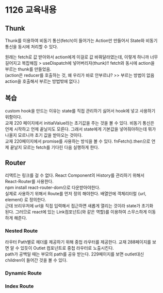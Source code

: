 # 1126 교육내용
## Thunk
 Thunk를 이용하여 비동기 통신(fetch)이 들어가는 Action만 만들어서 State와 비동기 통신을 동시에 처리할 수 있다.</br>
 
 원래는 fetch로 값 받아와서 action에게 이걸로 값 바꿔달라였는데, 이렇게 하니까 너무 길어지고 복잡해짐 > useDispatch에 넣어버리자(thunk)!!
  fetch와 동시에 action을 부르는 thunk를 만들었음. </br>
  (action은 reducer를 호출하는 것, 왜 우리가 바로 안부르냐? >> 부르는 방법이 없음 action을 호출해서 부르는 방법밖에 없다.)</br>

## 복습
 custom hook을 만드는 이유는 state를 직접 관리하기 싫어서 hook에 넣고 사용하기 위함이다.</br>
 교재 220 페이지에서 initialValue라는 초기값을 주는 것을 볼 수 있다. 비동기 통신은 언제 시작하고 언제 끝날지도 모른다. 그래서 state에게 기본값을 넣어줘야하는데 뭐가 나올지 모르니까 초기 값을 받아오는 것이다. </br>
 교재 220페이지에서 promise를 사용하는 방식을 볼 수 있다. fnFetch().then으로 언제 끝날지 모르는 fetch를 기다린 다음 실행하게 한다.</br>
 
## Router
 리액트는 링크를 걸 수 없다. React Component의 History를 관리하기 위해서 React-Router를 사용한다.</br>
 npm install react-router-dom으로 다운받아야한다. </br>
 실제로 사용하기 위해서 Route를 먼저 정의 해야한다. 배열안에 객체리터럴 {url, element} 로 정의한다. </br>
 근데 브리우저에 url을 직접 입력해서 접근하면 새롭게 열리는 것이라 state가 초기화 된다. 그러므로 react에 있는 Link컴포넌트(<a>와 같은 역할)를 이용하여 스무스하게 이동하게 해준다.</br>

### Nested Route
 라우터 Path별로 헤더를 제공하기 위해 중첩 라우터를 제공한다. 교재 288페이지를 보면 알 수 있듯이 Outlet 컴포넌트로 중첩 라우터로 노출시킨다.</br>
 path가 공백일 때는 부모의 path를 공유 받는다. 229페이지를 보면 outlet대신 children이 들어간 것을 볼 수 있다.</br>

### Dynamic Route
 
### Index Route



  
